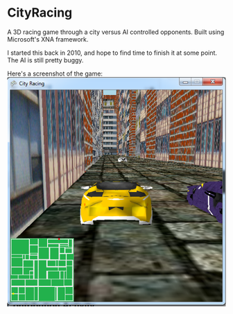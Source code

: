 CityRacing
==========

A 3D racing game through a city versus AI controlled opponents. Built using Microsoft's XNA framework.

I started this back in 2010, and hope to find time to finish it at some point. The AI is still pretty buggy.

Here's a screenshot of the game:
![ScreenShot](cityRacing.png)
